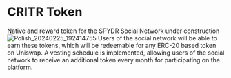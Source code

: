 # CRITR Token
Native and reward token for the SPYDR Social Network under construction
![Polish_20240225_192414755](https://github.com/taurusloathe/CRITR-Token/assets/110080228/2343bf36-819d-4651-b169-b8cdf7caa281)
Users of the social network will be able to earn these tokens, which will be redeemable for any ERC-20 based token on Uniswap. A vesting schedule is implemented, allowing users of the social network to receive an additional token every month for participating on the platform.
